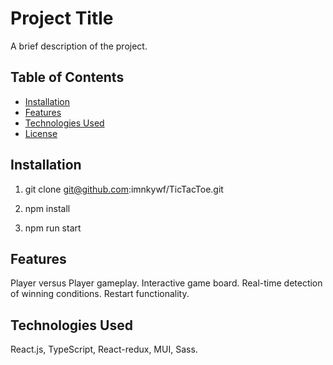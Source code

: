 # Project Title

A brief description of the project.

## Table of Contents

- [Installation](#installation)
- [Features](#features)
- [Technologies Used](#technologies-used)
- [License](#license)

## Installation

1. git clone git@github.com:imnkywf/TicTacToe.git

2. npm install

3. npm run start

## Features

Player versus Player gameplay. 
Interactive game board. 
Real-time detection of winning conditions. 
Restart functionality.

## Technologies Used

React.js, TypeScript, React-redux, MUI, Sass. 


